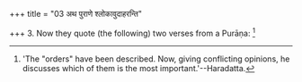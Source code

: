 +++
title = "03 अथ पुराणे श्लोकावुदाहरन्ति"

+++
3. Now they quote (the following) two verses from a Purāṇa: [^3] 


[^3]:  'The "orders" have been described. Now, giving conflicting opinions, he discusses which of them is the most important.'--Haradatta.
